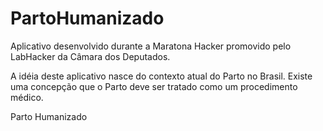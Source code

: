 PartoHumanizado
===============

Aplicativo desenvolvido durante a Maratona Hacker promovido pelo LabHacker da Câmara dos Deputados.

A idéia deste aplicativo nasce do contexto atual do Parto no Brasil. Existe uma concepção que o Parto 
deve ser tratado como um procedimento médico.

Parto Humanizado
